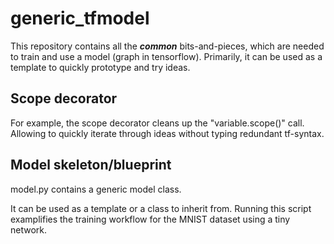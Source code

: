 # generic_tfmodel

This repository contains all the ***common*** bits-and-pieces, which are needed to train and use a model (graph in tensorflow).
Primarily, it can be used as a template to quickly prototype and try ideas.

## Scope decorator

For example, the scope decorator cleans up the "variable.scope()" call. Allowing to quickly iterate through ideas without typing redundant tf-syntax. 

## Model skeleton/blueprint

model.py contains a generic model class.

It can be used as a template or a class to inherit from.
Running this script examplifies the training workflow for the MNIST dataset using a tiny network.

